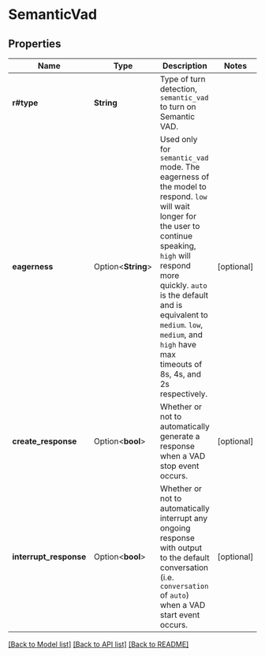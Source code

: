# SemanticVad

## Properties

Name | Type | Description | Notes
------------ | ------------- | ------------- | -------------
**r#type** | **String** | Type of turn detection, `semantic_vad` to turn on Semantic VAD.  | 
**eagerness** | Option<**String**> | Used only for `semantic_vad` mode. The eagerness of the model to respond. `low` will wait longer for the user to continue speaking, `high` will respond more quickly. `auto` is the default and is equivalent to `medium`. `low`, `medium`, and `high` have max timeouts of 8s, 4s, and 2s respectively.  | [optional]
**create_response** | Option<**bool**> | Whether or not to automatically generate a response when a VAD stop event occurs.  | [optional]
**interrupt_response** | Option<**bool**> | Whether or not to automatically interrupt any ongoing response with output to the default conversation (i.e. `conversation` of `auto`) when a VAD start event occurs.  | [optional]

[[Back to Model list]](../README.md#documentation-for-models) [[Back to API list]](../README.md#documentation-for-api-endpoints) [[Back to README]](../README.md)


